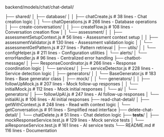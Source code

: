 backend/models/chat/chat-detail/

├── shared/
│   ├── database/
│   │   ├── chatCreate.js                   # 38 lines - Chat creation logic
│   │   └── chatOperations.js               # 266 lines - Database operations
│   ├── create-conversation/
│   │   ├── createFlow.js                   # 108 lines - Conversation creation flow
│   │   └── assessment/
│   │       ├── assessmentSetupContext.js   # 56 lines - Assessment context setup
│   │       ├── assessmentValidator.js      # 130 lines - Assessment validation logic
│   │       └── assessmentGetPattern.js     # 27 lines - Pattern retrieval
│   ├── utils/
│   │   └── configHelper.js                 # 211 lines - Configuration utilities
│   └── alerts/
│       └── errorHandler.js                 # 96 lines - Centralized error handling
├── chatbot-message/
│   ├── ResponseCoordinator.js              # 266 lines - Response coordination logic
│   └── services/
│       ├── serviceDetector.js              # 228 lines - Service detection logic
│       ├── generators/
│       │   └── BaseGenerator.js            # 183 lines - Base generator class
│       ├── mock/
│       │   └── generators/
│       │       ├── followUpMock.js         # 207 lines - Mock follow-up responses
│       │       └── initialMock.js          # 112 lines - Mock initial responses
│       └── ai/
│           └── generators/
│               ├── followUpAI.js           # 247 lines - AI follow-up responses
│               └── initialAI.js            # 106 lines - AI initial responses
├── read-chat-detail/
│   ├── getWithContext.js                   # 248 lines - Read with context logic
│   └── getConversation.js                  # 91 lines - Simplified read interface
├── delete-chat-detail/
│   └── chatDelete.js                       # 51 lines - Chat deletion logic
├── __tests__/
│   ├── mockResponseService.test.js         # 129 lines - Mock service tests
│   └── aiResponseService.test.js           # 161 lines - AI service tests
└── README.md                               # 116 lines - Documentation